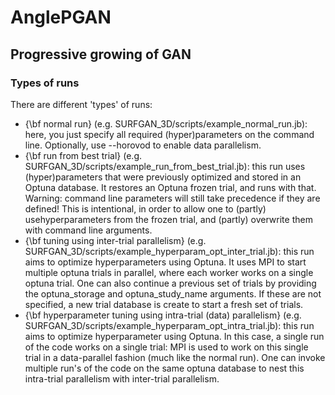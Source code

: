 # AnglePGAN
## Progressive growing of GAN

### Types of runs
There are different 'types' of runs:

- {\bf normal run} (e.g. SURFGAN_3D/scripts/example_normal_run.jb): here, you just specify all required (hyper)parameters on the command line. Optionally, use --horovod to enable data parallelism.
- {\bf run from best trial} (e.g. SURFGAN_3D/scripts/example_run_from_best_trial.jb): this run uses (hyper)parameters that were previously optimized and stored in an Optuna database. It restores an Optuna frozen trial, and runs with that. Warning: command line parameters will still take precedence if they are defined! This is intentional, in order to allow one to (partly) usehyperparameters from the frozen trial, and (partly) overwrite them with command line arguments.
- {\bf tuning using inter-trial parallelism} (e.g. SURFGAN_3D/scripts/example_hyperparam_opt_inter_trial.jb): this run aims to optimize hyperparameters using Optuna. It uses MPI to start multiple optuna trials in parallel, where each worker works on a single optuna trial. One can also continue a previous set of trials by providing the optuna_storage and optuna_study_name arguments. If these are not specified, a new trial database is create to start a fresh set of trials.
- {\bf hyperparameter tuning using intra-trial (data) parallelism} (e.g. SURFGAN_3D/scripts/example_hyperparam_opt_intra_trial.jb): this run aims to optimize hyperparameter using Optuna. In this case, a single run of the code works on a single trial: MPI is used to work on this single trial in a data-parallel fashion (much like the normal run). One can invoke multiple run's of the code on the same optuna database to nest this intra-trial parallelism with inter-trial parallelism.
